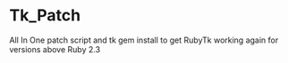 # Tk_Patch
All In One patch script and tk gem install to get RubyTk working again for versions above Ruby 2.3
